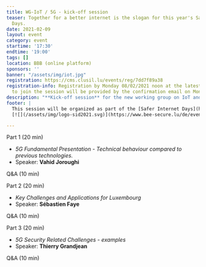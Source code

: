 ```yaml
---
title: WG-IoT / 5G - kick-off session
teaser: Together for a better internet is the slogan for this year's Safer Internet
  Days.
date: 2021-02-09
layout: event
category: event
startime: '17:30'
endtime: '19:00'
tags: []
location: BBB (online platform)
sponsors: ''
banner: "/assets/img/iot.jpg"
registration: https://cms.clusil.lu/events/reg/7dd7f89a38
registration-info: Registration by Monday 08/02/2021 noon at the latest. The link
  to join the session will be provided by the confirmation email on Monday 08/02/2021.
description: "**Kick-off session** for the new working group on IoT and 5G."
footer: |
  This session will be organized as part of the [Safer Internet Days](https://www.bee-secure.lu/de/event/safer-internet-day-2021/), which is organized every year since 2004 in February and it is now celebrated in approximately 170 countries worldwide.
  [![](/assets/img/logo-sid2021.svg)](https://www.bee-secure.lu/de/event/safer-internet-day-2021/)

---
```

Part 1 (20 min)

* _5G Fundamental Presentation - Technical behaviour compared to previous technologies._
* Speaker: **Vahid Joroughi**

Q&A (10 min)

Part 2 (20 min)

* _Key Challenges and Applications for Luxembourg_
* Speaker: **Sébastien Faye**

Q&A (10 min)

Part 3 (20 min)

* _5G Security Related Challenges - examples_
* Speaker: **Thierry Grandjean**

Q&A (10 min)